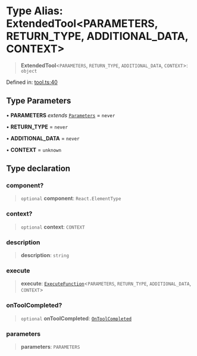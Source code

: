 # Type Alias: ExtendedTool\<PARAMETERS, RETURN_TYPE, ADDITIONAL_DATA, CONTEXT\>

> **ExtendedTool**\<`PARAMETERS`, `RETURN_TYPE`, `ADDITIONAL_DATA`, `CONTEXT`\>: `object`

Defined in: [tool.ts:40](https://github.com/geodaopenjs/openassistant/blob/0a6a7e7306d75a25dc968b3117f04cb7bd613bec/packages/utils/src/tool.ts#L40)

## Type Parameters

• **PARAMETERS** *extends* [`Parameters`](Parameters.md) = `never`

• **RETURN_TYPE** = `never`

• **ADDITIONAL_DATA** = `never`

• **CONTEXT** = `unknown`

## Type declaration

### component?

> `optional` **component**: `React.ElementType`

### context?

> `optional` **context**: `CONTEXT`

### description

> **description**: `string`

### execute

> **execute**: [`ExecuteFunction`](ExecuteFunction.md)\<`PARAMETERS`, `RETURN_TYPE`, `ADDITIONAL_DATA`, `CONTEXT`\>

### onToolCompleted?

> `optional` **onToolCompleted**: [`OnToolCompleted`](OnToolCompleted.md)

### parameters

> **parameters**: `PARAMETERS`
